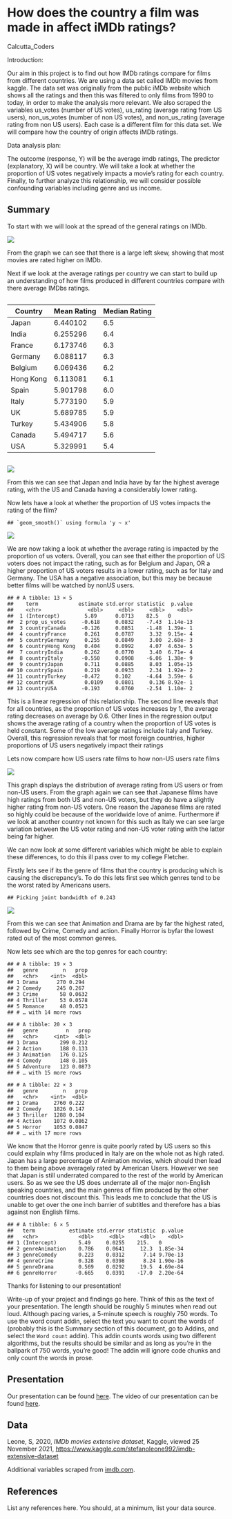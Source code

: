 How does the country a film was made in affect iMDb ratings?
================
Calcutta_Coders

Introduction:

Our aim in this project is to find out how IMDb ratings compare for
films from different countries. We are using a data set called IMDb
movies from kaggle. The data set was originally from the public iMDb
website which shows all the ratings and then this was filtered to only
films from 1990 to today, in order to make the analysis more relevant.
We also scraped the variables us_votes (number of US votes), us_rating
(average rating from US users), non_us_votes (number of non US votes),
and non_us_rating (average rating from non US users). Each case is a
different film for this data set. We will compare how the country of
origin affects iMDb ratings.

Data analysis plan:

The outcome (response, Y) will be the average imdb ratings, The
predictor (explanatory, X) will be country. We will take a look at
whether the proportion of US votes negatively impacts a movie’s rating
for each country. Finally, to further analyze this relationship, we will
consider possible confounding variables including genre and us income.

## Summary

To start with we will look at the spread of the general ratings on IMDb.

![](README_files/figure-gfm/average-rating-1.png)<!-- -->

From the graph we can see that there is a large left skew, showing that
most movies are rated higher on IMDb.

Next if we look at the average ratings per country we can start to build
up an understanding of how films produced in different countries compare
with there average IMDbs ratings.

<div id="anzfxeqwnr" style="overflow-x:auto;overflow-y:auto;width:auto;height:auto;">
<style>html {
  font-family: -apple-system, BlinkMacSystemFont, 'Segoe UI', Roboto, Oxygen, Ubuntu, Cantarell, 'Helvetica Neue', 'Fira Sans', 'Droid Sans', Arial, sans-serif;
}

#anzfxeqwnr .gt_table {
  display: table;
  border-collapse: collapse;
  margin-left: auto;
  margin-right: auto;
  color: #333333;
  font-size: 16px;
  font-weight: normal;
  font-style: normal;
  background-color: #FFFFFF;
  width: auto;
  border-top-style: solid;
  border-top-width: 2px;
  border-top-color: #A8A8A8;
  border-right-style: none;
  border-right-width: 2px;
  border-right-color: #D3D3D3;
  border-bottom-style: solid;
  border-bottom-width: 2px;
  border-bottom-color: #A8A8A8;
  border-left-style: none;
  border-left-width: 2px;
  border-left-color: #D3D3D3;
}

#anzfxeqwnr .gt_heading {
  background-color: #FFFFFF;
  text-align: center;
  border-bottom-color: #FFFFFF;
  border-left-style: none;
  border-left-width: 1px;
  border-left-color: #D3D3D3;
  border-right-style: none;
  border-right-width: 1px;
  border-right-color: #D3D3D3;
}

#anzfxeqwnr .gt_title {
  color: #333333;
  font-size: 125%;
  font-weight: initial;
  padding-top: 4px;
  padding-bottom: 4px;
  border-bottom-color: #FFFFFF;
  border-bottom-width: 0;
}

#anzfxeqwnr .gt_subtitle {
  color: #333333;
  font-size: 85%;
  font-weight: initial;
  padding-top: 0;
  padding-bottom: 6px;
  border-top-color: #FFFFFF;
  border-top-width: 0;
}

#anzfxeqwnr .gt_bottom_border {
  border-bottom-style: solid;
  border-bottom-width: 2px;
  border-bottom-color: #D3D3D3;
}

#anzfxeqwnr .gt_col_headings {
  border-top-style: solid;
  border-top-width: 2px;
  border-top-color: #D3D3D3;
  border-bottom-style: solid;
  border-bottom-width: 2px;
  border-bottom-color: #D3D3D3;
  border-left-style: none;
  border-left-width: 1px;
  border-left-color: #D3D3D3;
  border-right-style: none;
  border-right-width: 1px;
  border-right-color: #D3D3D3;
}

#anzfxeqwnr .gt_col_heading {
  color: #333333;
  background-color: #FFFFFF;
  font-size: 100%;
  font-weight: normal;
  text-transform: inherit;
  border-left-style: none;
  border-left-width: 1px;
  border-left-color: #D3D3D3;
  border-right-style: none;
  border-right-width: 1px;
  border-right-color: #D3D3D3;
  vertical-align: bottom;
  padding-top: 5px;
  padding-bottom: 6px;
  padding-left: 5px;
  padding-right: 5px;
  overflow-x: hidden;
}

#anzfxeqwnr .gt_column_spanner_outer {
  color: #333333;
  background-color: #FFFFFF;
  font-size: 100%;
  font-weight: normal;
  text-transform: inherit;
  padding-top: 0;
  padding-bottom: 0;
  padding-left: 4px;
  padding-right: 4px;
}

#anzfxeqwnr .gt_column_spanner_outer:first-child {
  padding-left: 0;
}

#anzfxeqwnr .gt_column_spanner_outer:last-child {
  padding-right: 0;
}

#anzfxeqwnr .gt_column_spanner {
  border-bottom-style: solid;
  border-bottom-width: 2px;
  border-bottom-color: #D3D3D3;
  vertical-align: bottom;
  padding-top: 5px;
  padding-bottom: 5px;
  overflow-x: hidden;
  display: inline-block;
  width: 100%;
}

#anzfxeqwnr .gt_group_heading {
  padding: 8px;
  color: #333333;
  background-color: #FFFFFF;
  font-size: 100%;
  font-weight: initial;
  text-transform: inherit;
  border-top-style: solid;
  border-top-width: 2px;
  border-top-color: #D3D3D3;
  border-bottom-style: solid;
  border-bottom-width: 2px;
  border-bottom-color: #D3D3D3;
  border-left-style: none;
  border-left-width: 1px;
  border-left-color: #D3D3D3;
  border-right-style: none;
  border-right-width: 1px;
  border-right-color: #D3D3D3;
  vertical-align: middle;
}

#anzfxeqwnr .gt_empty_group_heading {
  padding: 0.5px;
  color: #333333;
  background-color: #FFFFFF;
  font-size: 100%;
  font-weight: initial;
  border-top-style: solid;
  border-top-width: 2px;
  border-top-color: #D3D3D3;
  border-bottom-style: solid;
  border-bottom-width: 2px;
  border-bottom-color: #D3D3D3;
  vertical-align: middle;
}

#anzfxeqwnr .gt_from_md > :first-child {
  margin-top: 0;
}

#anzfxeqwnr .gt_from_md > :last-child {
  margin-bottom: 0;
}

#anzfxeqwnr .gt_row {
  padding-top: 8px;
  padding-bottom: 8px;
  padding-left: 5px;
  padding-right: 5px;
  margin: 10px;
  border-top-style: solid;
  border-top-width: 1px;
  border-top-color: #D3D3D3;
  border-left-style: none;
  border-left-width: 1px;
  border-left-color: #D3D3D3;
  border-right-style: none;
  border-right-width: 1px;
  border-right-color: #D3D3D3;
  vertical-align: middle;
  overflow-x: hidden;
}

#anzfxeqwnr .gt_stub {
  color: #333333;
  background-color: #FFFFFF;
  font-size: 100%;
  font-weight: initial;
  text-transform: inherit;
  border-right-style: solid;
  border-right-width: 2px;
  border-right-color: #D3D3D3;
  padding-left: 12px;
}

#anzfxeqwnr .gt_summary_row {
  color: #333333;
  background-color: #FFFFFF;
  text-transform: inherit;
  padding-top: 8px;
  padding-bottom: 8px;
  padding-left: 5px;
  padding-right: 5px;
}

#anzfxeqwnr .gt_first_summary_row {
  padding-top: 8px;
  padding-bottom: 8px;
  padding-left: 5px;
  padding-right: 5px;
  border-top-style: solid;
  border-top-width: 2px;
  border-top-color: #D3D3D3;
}

#anzfxeqwnr .gt_grand_summary_row {
  color: #333333;
  background-color: #FFFFFF;
  text-transform: inherit;
  padding-top: 8px;
  padding-bottom: 8px;
  padding-left: 5px;
  padding-right: 5px;
}

#anzfxeqwnr .gt_first_grand_summary_row {
  padding-top: 8px;
  padding-bottom: 8px;
  padding-left: 5px;
  padding-right: 5px;
  border-top-style: double;
  border-top-width: 6px;
  border-top-color: #D3D3D3;
}

#anzfxeqwnr .gt_striped {
  background-color: rgba(128, 128, 128, 0.05);
}

#anzfxeqwnr .gt_table_body {
  border-top-style: solid;
  border-top-width: 2px;
  border-top-color: #D3D3D3;
  border-bottom-style: solid;
  border-bottom-width: 2px;
  border-bottom-color: #D3D3D3;
}

#anzfxeqwnr .gt_footnotes {
  color: #333333;
  background-color: #FFFFFF;
  border-bottom-style: none;
  border-bottom-width: 2px;
  border-bottom-color: #D3D3D3;
  border-left-style: none;
  border-left-width: 2px;
  border-left-color: #D3D3D3;
  border-right-style: none;
  border-right-width: 2px;
  border-right-color: #D3D3D3;
}

#anzfxeqwnr .gt_footnote {
  margin: 0px;
  font-size: 90%;
  padding: 4px;
}

#anzfxeqwnr .gt_sourcenotes {
  color: #333333;
  background-color: #FFFFFF;
  border-bottom-style: none;
  border-bottom-width: 2px;
  border-bottom-color: #D3D3D3;
  border-left-style: none;
  border-left-width: 2px;
  border-left-color: #D3D3D3;
  border-right-style: none;
  border-right-width: 2px;
  border-right-color: #D3D3D3;
}

#anzfxeqwnr .gt_sourcenote {
  font-size: 90%;
  padding: 4px;
}

#anzfxeqwnr .gt_left {
  text-align: left;
}

#anzfxeqwnr .gt_center {
  text-align: center;
}

#anzfxeqwnr .gt_right {
  text-align: right;
  font-variant-numeric: tabular-nums;
}

#anzfxeqwnr .gt_font_normal {
  font-weight: normal;
}

#anzfxeqwnr .gt_font_bold {
  font-weight: bold;
}

#anzfxeqwnr .gt_font_italic {
  font-style: italic;
}

#anzfxeqwnr .gt_super {
  font-size: 65%;
}

#anzfxeqwnr .gt_footnote_marks {
  font-style: italic;
  font-weight: normal;
  font-size: 65%;
}
</style>
<table class="gt_table">
  
  <thead class="gt_col_headings">
    <tr>
      <th class="gt_col_heading gt_columns_bottom_border gt_left" rowspan="1" colspan="1">Country</th>
      <th class="gt_col_heading gt_columns_bottom_border gt_right" rowspan="1" colspan="1">Mean Rating</th>
      <th class="gt_col_heading gt_columns_bottom_border gt_right" rowspan="1" colspan="1">Median Rating</th>
    </tr>
  </thead>
  <tbody class="gt_table_body">
    <tr><td class="gt_row gt_left">Japan</td>
<td class="gt_row gt_right">6.440102</td>
<td class="gt_row gt_right">6.5</td></tr>
    <tr><td class="gt_row gt_left">India</td>
<td class="gt_row gt_right">6.255296</td>
<td class="gt_row gt_right">6.4</td></tr>
    <tr><td class="gt_row gt_left">France</td>
<td class="gt_row gt_right">6.173746</td>
<td class="gt_row gt_right">6.3</td></tr>
    <tr><td class="gt_row gt_left">Germany</td>
<td class="gt_row gt_right">6.088117</td>
<td class="gt_row gt_right">6.3</td></tr>
    <tr><td class="gt_row gt_left">Belgium</td>
<td class="gt_row gt_right">6.069436</td>
<td class="gt_row gt_right">6.2</td></tr>
    <tr><td class="gt_row gt_left">Hong Kong</td>
<td class="gt_row gt_right">6.113081</td>
<td class="gt_row gt_right">6.1</td></tr>
    <tr><td class="gt_row gt_left">Spain</td>
<td class="gt_row gt_right">5.901798</td>
<td class="gt_row gt_right">6.0</td></tr>
    <tr><td class="gt_row gt_left">Italy</td>
<td class="gt_row gt_right">5.773190</td>
<td class="gt_row gt_right">5.9</td></tr>
    <tr><td class="gt_row gt_left">UK</td>
<td class="gt_row gt_right">5.689785</td>
<td class="gt_row gt_right">5.9</td></tr>
    <tr><td class="gt_row gt_left">Turkey</td>
<td class="gt_row gt_right">5.434906</td>
<td class="gt_row gt_right">5.8</td></tr>
    <tr><td class="gt_row gt_left">Canada</td>
<td class="gt_row gt_right">5.494717</td>
<td class="gt_row gt_right">5.6</td></tr>
    <tr><td class="gt_row gt_left">USA</td>
<td class="gt_row gt_right">5.329991</td>
<td class="gt_row gt_right">5.4</td></tr>
  </tbody>
  
  
</table>
</div>

![](README_files/figure-gfm/average-rating-country-1.png)<!-- -->

From this we can see that Japan and India have by far the highest
average rating, with the US and Canada having a considerably lower
rating.

Now lets have a look at whether the proportion of US votes impacts the
rating of the film?

    ## `geom_smooth()` using formula 'y ~ x'

![](README_files/figure-gfm/prop-us-country-1.png)<!-- -->

We are now taking a look at whether the average rating is impacted by
the proportion of us voters. Overall, you can see that either the
proportion of US voters does not impact the rating, such as for Belgium
and Japan, OR a higher proportion of US voters results in a lower
rating, such as for Italy and Germany. The USA has a negative
association, but this may be because better films will be watched by
nonUS users.

    ## # A tibble: 13 × 5
    ##    term             estimate std.error statistic  p.value
    ##    <chr>               <dbl>     <dbl>     <dbl>    <dbl>
    ##  1 (Intercept)        5.89      0.0713    82.5   0       
    ##  2 prop_us_votes     -0.618     0.0832    -7.43  1.14e-13
    ##  3 countryCanada     -0.126     0.0851    -1.48  1.39e- 1
    ##  4 countryFrance      0.261     0.0787     3.32  9.15e- 4
    ##  5 countryGermany     0.255     0.0849     3.00  2.68e- 3
    ##  6 countryHong Kong   0.404     0.0992     4.07  4.63e- 5
    ##  7 countryIndia       0.262     0.0770     3.40  6.71e- 4
    ##  8 countryItaly      -0.550     0.0908    -6.06  1.38e- 9
    ##  9 countryJapan       0.711     0.0885     8.03  1.05e-15
    ## 10 countrySpain       0.219     0.0933     2.34  1.92e- 2
    ## 11 countryTurkey     -0.472     0.102     -4.64  3.59e- 6
    ## 12 countryUK          0.0109    0.0801     0.136 8.92e- 1
    ## 13 countryUSA        -0.193     0.0760    -2.54  1.10e- 2

This is a linear regression of this relationship. The second line
reveals that for all countries, as the proportion of US votes increases
by 1, the average rating decreases on average by 0.6. Other lines in the
regression output shows the average rating of a country when the
proportion of US votes is held constant. Some of the low average ratings
include Italy and Turkey. Overall, this regression reveals that for most
foreign countries, higher proportions of US users negatively impact
their ratings

Lets now compare how US users rate films to how non-US users rate films

![](README_files/figure-gfm/country-us-rating-1.png)<!-- -->

This graph displays the distribution of average rating from US users or
from non-US users. From the graph again we can see that Japanese films
have high ratings from both US and non-US voters, but they do have a
slightly higher rating from non-US voters. One reason the Japanese films
are rated so highly could be because of the worldwide love of anime.
Furthermore if we look at another country not known for this such as
Italy we can see large variation between the US voter rating and non-US
voter rating with the latter being far higher.

We can now look at some different variables which might be able to
explain these differences, to do this ill pass over to my college
Fletcher.

Firstly lets see if its the genre of films that the country is producing
which is causing the discrepancy’s. To do this lets first see which
genres tend to be the worst rated by Americans users.

    ## Picking joint bandwidth of 0.243

![](README_files/figure-gfm/data-analysis-genre-1.png)<!-- -->

From this we can see that Animation and Drama are by far the highest
rated, followed by Crime, Comedy and action. Finally Horror is byfar the
lowest rated out of the most common genres.

Now lets see which are the top genres for each country:

    ## # A tibble: 19 × 3
    ##   genre        n   prop
    ##   <chr>    <int>  <dbl>
    ## 1 Drama      270 0.294 
    ## 2 Comedy     245 0.267 
    ## 3 Crime       58 0.0632
    ## 4 Thriller    53 0.0578
    ## 5 Romance     48 0.0523
    ## # … with 14 more rows

    ## # A tibble: 20 × 3
    ##   genre         n   prop
    ##   <chr>     <int>  <dbl>
    ## 1 Drama       299 0.212 
    ## 2 Action      188 0.133 
    ## 3 Animation   176 0.125 
    ## 4 Comedy      148 0.105 
    ## 5 Adventure   123 0.0873
    ## # … with 15 more rows

    ## # A tibble: 22 × 3
    ##   genre        n   prop
    ##   <chr>    <int>  <dbl>
    ## 1 Drama     2760 0.222 
    ## 2 Comedy    1826 0.147 
    ## 3 Thriller  1288 0.104 
    ## 4 Action    1072 0.0862
    ## 5 Horror    1053 0.0847
    ## # … with 17 more rows

We know that the Horror genre is quite poorly rated by US users so this
could explain why films produced in Italy are on the whole not as high
rated. Japan has a large percentage of Animation movies, which should
then lead to them being above averagely rated by American Users. However
we see that Japan is still underrated compared to the rest of the world
by American users. So as we see the US does underrate all of the major
non-English speaking countries, and the main genres of film produced by
the other countries does not discount this. This leads me to conclude
that the US is unable to get over the one inch barrier of subtitles and
therefore has a bias against non English films.

    ## # A tibble: 6 × 5
    ##   term           estimate std.error statistic  p.value
    ##   <chr>             <dbl>     <dbl>     <dbl>    <dbl>
    ## 1 (Intercept)       5.49     0.0255    215.   0       
    ## 2 genreAnimation    0.786    0.0641     12.3  1.85e-34
    ## 3 genreComedy       0.223    0.0312      7.14 9.70e-13
    ## 4 genreCrime        0.328    0.0398      8.24 1.90e-16
    ## 5 genreDrama        0.569    0.0292     19.5  4.69e-84
    ## 6 genreHorror      -0.665    0.0391    -17.0  2.20e-64

Thanks for listening to our presentation!

Write-up of your project and findings go here. Think of this as the text
of your presentation. The length should be roughly 5 minutes when read
out loud. Although pacing varies, a 5-minute speech is roughly 750
words. To use the word count addin, select the text you want to count
the words of (probably this is the Summary section of this document, go
to Addins, and select the `Word count` addin). This addin counts words
using two different algorithms, but the results should be similar and as
long as you’re in the ballpark of 750 words, you’re good! The addin will
ignore code chunks and only count the words in prose.

## Presentation

Our presentation can be found [here](presentation/presentation.html).
The video of our presentation can be found
[here](https://media.ed.ac.uk/media/IDS+final+-+Calcutta+Coders/1_4v2f1upp).

## Data

Leone, S, 2020, *IMDb movies extensive dataset*, Kaggle, viewed 25
November 2021,
<https://www.kaggle.com/stefanoleone992/imdb-extensive-dataset>

Additional variables scraped from [imdb.com](https://www.imdb.com/).

## References

List any references here. You should, at a minimum, list your data
source.
